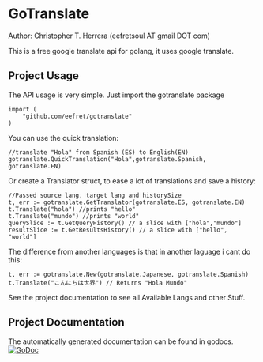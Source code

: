GoTranslate
=======

Author: Christopher T. Herrera (eefretsoul AT gmail DOT com)

This is a free google translate api for golang, it uses google translate.

Project Usage
-------------
The API usage is very simple. Just import the gotranslate package

	import (
		"github.com/eefret/gotranslate"
	)

You can use the quick translation:

	//translate "Hola" from Spanish (ES) to English(EN)
	gotranslate.QuickTranslation("Hola",gotranslate.Spanish, gotranslate.EN)

Or create a Translator struct, to ease a lot of translations and save a history:

	//Passed source lang, target lang and historySize
	t, err := gotranslate.GetTranslator(gotranslate.ES, gotranslate.EN)
	t.Translate("hola") //prints "hello"
	t.Translate("mundo") //prints "world"
	querySlice := t.GetQueryHistory() // a slice with ["hola","mundo"]
	resultSlice := t.GetResultsHistory() // a slice with ["hello", "world"]

The difference from another languages is that in another laguage i cant do this:

	t, err := gotranslate.New(gotranslate.Japanese, gotranslate.Spanish)
	t.Translate("こんにちは世界") // Returns "Hola Mundo"


See the project documentation to see all Available Langs and other Stuff.

Project Documentation
---------------------
The automatically generated documentation can be found in godocs.
[![GoDoc](https://godoc.org/github.com/eefret/gotranslate?status.svg)](https://godoc.org/github.com/eefret/gotranslate)
